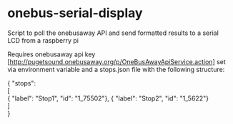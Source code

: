# onebus-serial-display
Script to poll the onebusaway API and send formatted results to a serial LCD from a raspberry pi

Requires onebusaway api key [http://pugetsound.onebusaway.org/p/OneBusAwayApiService.action] set via environment variable and a stops.json file with the following structure:

{ "stops":                               
  [                                      
      { "label": "Stop1", "id": "1_75502"}, 
      { "label": "Stop2", "id": "1_5622"}   
  ]                                      
}                                        
